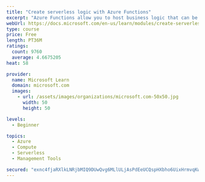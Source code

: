 ```yaml
---
title: "Create serverless logic with Azure Functions"
excerpt: "Azure Functions allow you to host business logic that can be executed without managing or provisioning server infrastructure"
webUrl: https://docs.microsoft.com/en-us/learn/modules/create-serverless-logic-with-azure-functions/
type: course
price: Free
length: PT36M
ratings:
  count: 9760
  average: 4.6675205
heat: 58

provider:
  name: Microsoft Learn
  domain: microsoft.com
  images:
    - url: /assets/images/organizations/microsoft.com-50x50.jpg
      width: 50
      height: 50

levels:
  - Beginner

topics:
  - Azure
  - Compute
  - Serverless
  - Management Tools

secured: "exnc4fjaRXlkLNRjbMIQ9DUwQvg6MLlULjAsPdEeUCQspHXbho6UixHrmvqKwKkRS7LpFCtFyep8dqHDzpuVmk8QdETJn7PycmX6eg5Wkta4PlhlEDqLIg4jLwm9AB2TtW7/1qTp+ttHBF/EnCKrkuwbOxDAaHYFZ+oglDCIKJ3Nea8JY6Tq/E4UCTwBeGtQgDd9ukPCMzMXJr4C3NkEn2KaA6oAbqhW9iaGzvEZohzFz69VFR3y8ntLJlIrbBipJumZRtnpWfIhkRFHt2V+8irtaYKQhaWxwtLuNw2ozudVIL5+JFrPl92QSoR/2NNvHoj2B4C17YxwpeEWJBDcK+9KMUySiRmlHsm5NgGvHxZEBPLIv0k5+Daekg+gUsne+yxi4OpOJhO1n8vTJGMYZmnOyxJaGYeQ00oPkysZoew=;HvwbGbL7KX5v0R3YqkL4aA=="
---
```


